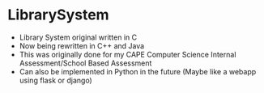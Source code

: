 # LibrarySystem
* Library System original written in C
* Now being rewritten in C++ and Java
* This was originally done for my CAPE Computer Science Internal Assessment/School Based Assessment
* Can also be implemented in Python in the future (Maybe like a webapp using flask or django)
